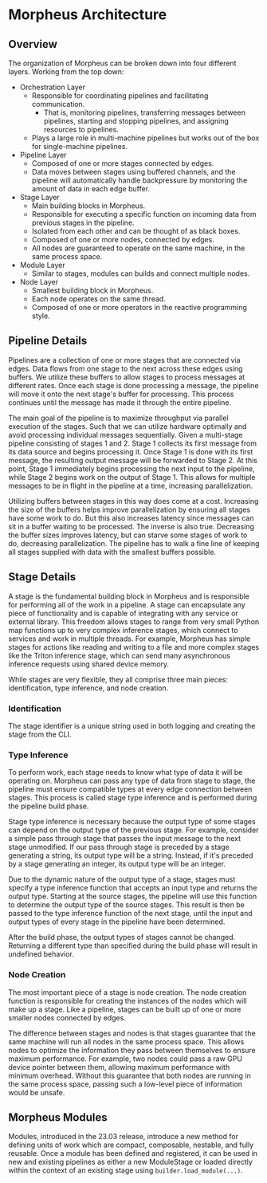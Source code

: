 <!--
SPDX-FileCopyrightText: Copyright (c) 2022-2024, NVIDIA CORPORATION & AFFILIATES. All rights reserved.
SPDX-License-Identifier: Apache-2.0

Licensed under the Apache License, Version 2.0 (the "License");
you may not use this file except in compliance with the License.
You may obtain a copy of the License at

http://www.apache.org/licenses/LICENSE-2.0

Unless required by applicable law or agreed to in writing, software
distributed under the License is distributed on an "AS IS" BASIS,
WITHOUT WARRANTIES OR CONDITIONS OF ANY KIND, either express or implied.
See the License for the specific language governing permissions and
limitations under the License.
-->

# Morpheus Architecture

## Overview

The organization of Morpheus can be broken down into four different layers. Working from the top down:

* Orchestration Layer
    * Responsible for coordinating pipelines and facilitating communication.
        * That is, monitoring pipelines, transferring messages between pipelines, starting and stopping pipelines,
          and assigning resources to pipelines.
    * Plays a large role in multi-machine pipelines but works out of the box for single-machine pipelines.
* Pipeline Layer
    * Composed of one or more stages connected by edges.
    * Data moves between stages using buffered channels, and the pipeline will automatically handle backpressure by
      monitoring the amount of data in each edge buffer.
* Stage Layer
    * Main building blocks in Morpheus.
    * Responsible for executing a specific function on incoming data from previous stages in the pipeline.
    * Isolated from each other and can be thought of as black boxes.
    * Composed of one or more nodes, connected by edges.
    * All nodes are guaranteed to operate on the same machine, in the same process space.
* Module Layer
    * Similar to stages, modules can builds and connect multiple nodes.
* Node Layer
    * Smallest building block in Morpheus.
    * Each node operates on the same thread.
    * Composed of one or more operators in the reactive programming style.

## Pipeline Details

Pipelines are a collection of one or more stages that are connected via edges. Data flows from one stage to the next across these edges using buffers. We utilize these buffers to allow stages to process messages at different rates. Once each stage is done processing a message, the pipeline will move it onto the next stage's buffer for processing. This process continues until the message has made it through the entire pipeline.

The main goal of the pipeline is to maximize throughput via parallel execution of the stages. Such that we can utilize hardware optimally and avoid processing individual messages sequentially. Given a multi-stage pipeline consisting of stages 1 and 2. Stage 1 collects its first message from its data source and begins processing it. Once Stage 1 is done with its first message, the resulting output message will be forwarded to Stage 2. At this point, Stage 1 immediately begins processing the next input to the pipeline, while Stage 2 begins work on the output of Stage 1. This allows for multiple messages to be in flight in the pipeline at a time, increasing parallelization.

Utilizing buffers between stages in this way does come at a cost. Increasing the size of the buffers helps improve parallelization by ensuring all stages have some work to do. But this also increases latency since messages can sit in a buffer waiting to be processed. The inverse is also true. Decreasing the buffer sizes improves latency, but can starve some stages of work to do, decreasing parallelization. The pipeline has to walk a fine line of keeping all stages supplied with data with the smallest buffers possible.

## Stage Details

A stage is the fundamental building block in Morpheus and is responsible for performing all of the work in a pipeline. A stage can encapsulate any piece of functionality and is capable of integrating with any service or external library. This freedom allows stages to range from very small Python map functions up to very complex inference stages, which connect to services and work in multiple threads. For example, Morpheus has simple stages for actions like reading and writing to a file and more complex stages like the Triton inference stage, which can send many asynchronous inference requests using shared device memory.

While stages are very flexible, they all comprise three main pieces: identification, type inference, and node creation.

### Identification

The stage identifier is a unique string used in both logging and creating the stage from the CLI.

### Type Inference

To perform work, each stage needs to know what type of data it will be operating on. Morpheus can pass any type of data from stage to stage, the pipeline must ensure compatible types at every edge connection between stages. This process is called stage type inference and is performed during the pipeline build phase.

Stage type inference is necessary because the output type of some stages can depend on the output type of the previous stage. For example, consider a simple pass through stage that passes the input message to the next stage unmodified. If our pass through stage is preceded by a stage generating a string, its output type will be a string. Instead, if it's preceded by a stage generating an integer, its output type will be an integer.

Due to the dynamic nature of the output type of a stage, stages must specify a type inference function that accepts an input type and returns the output type. Starting at the source stages, the pipeline will use this function to determine the output type of the source stages. This result is then be passed to the type inference function of the next stage, until the input and output types of every stage in the pipeline have been determined.

After the build phase, the output types of stages cannot be changed. Returning a different type than specified during the build phase will result in undefined behavior.

### Node Creation

The most important piece of a stage is node creation. The node creation function is responsible for creating the instances of the nodes which will make up a stage. Like a pipeline, stages can be built up of one or more smaller nodes connected by edges.

The difference between stages and nodes is that stages guarantee that the same machine will run all nodes in the same process space. This allows nodes to optimize the information they pass between themselves to ensure maximum performance. For example, two nodes could pass a raw GPU device pointer between them, allowing maximum performance with minimum overhead. Without this guarantee that both nodes are running in the same process space, passing such a low-level piece of information would be unsafe.

## Morpheus Modules

Modules, introduced in the 23.03 release, introduce a new method for defining units of work which are compact, composable, nestable, and fully reusable. Once a module has been defined and registered, it can be used in new and existing pipelines as either a new ModuleStage or loaded directly within the context of an existing stage using `builder.load_module(...)`.

